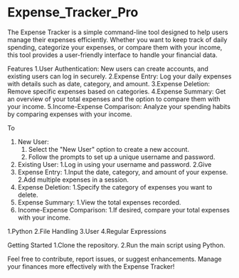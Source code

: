 # Expense_Tracker_Pro
The Expense Tracker is a simple command-line tool designed to help users manage their expenses efficiently. Whether you want to keep track of daily spending, categorize your expenses, or compare them with your income, this tool provides a user-friendly interface to handle your financial data.

Features
1.User Authentication: New users can create accounts, and existing users can log in securely.
2.Expense Entry: Log your daily expenses with details such as date, category, and amount.
3.Expense Deletion: Remove specific expenses based on categories.
4.Expense Summary: Get an overview of your total expenses and the option to compare them with                       your income.
5.Income-Expense Comparison: Analyze your spending habits by comparing expenses with your 
         income.

To
1. New User:
    1. Select the "New User" option to create a new account.
    2. Follow the prompts to set up a unique username and password.
2. Existing User:
   1.Log in using your username and password.
   2.Give
3. Expense Entry:
    1.Input the date, category, and amount of your expense.
    2.Add multiple expenses in a session.
4. Expense Deletion:
   1.Specify the category of expenses you want to delete.
5. Expense Summary:
    1.View the total expenses recorded.
6. Income-Expense Comparison:
    1.If desired, compare your total expenses with your income.


1.Python
2.File Handling
3.User
4.Regular Expressions

Getting Started
1.Clone the repository.
2.Run the main script using Python.


Feel free to contribute, report issues, or suggest enhancements. Manage your finances more effectively with the Expense Tracker!
